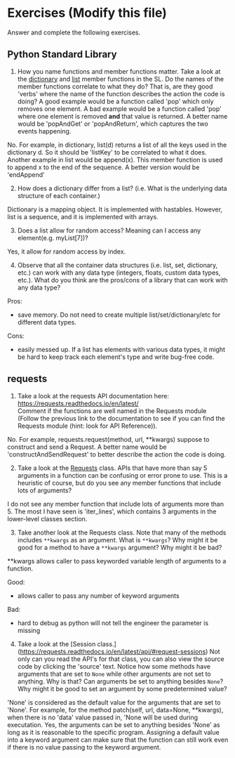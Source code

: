 # Exercises (Modify this file)

Answer and complete the following exercises.

## Python Standard Library

1. How you name functions and member functions matter. Take a look at the [dictionary](https://docs.python.org/3/library/stdtypes.html#typesmapping) 
and [list](https://docs.python.org/3/library/stdtypes.html#sequence-types-list-tuple-range) member functions in the SL. 
Do the names of the member functions correlate to what they do? That is, are they good 'verbs' where the name of the function describes the action the code is doing? A good example would be a function called 'pop' which only removes one element. A bad example would be a function called 'pop' where one element is removed **and** that value is returned. A better name would be 'popAndGet' or 'popAndReturn', which captures the two events happening.

No. For example, in dictionary, list(d) returns a list of all the keys used in the dictionary d. So it should be 'listKey' to be correlated to what it does. Another example in list would be append(x). This member function is used to append x to the end of the sequence. A better version would be 'endAppend'


2. How does a dictionary differ from a list? (i.e. What is the underlying data structure of each container.)

Dictionary is a mapping object. It is implemented with hastables.
However, list is a sequence, and it is implemented with arrays.

3. Does a list allow for random access? Meaning can I access any element(e.g. myList[7])?

Yes, it allow for random access by index. 

4. Observe that all the container data structures (i.e. list, set, dictionary, etc.) can work with any data type (integers, floats, custom data types, etc.). 
What do you think are the pros/cons of a library that can work with any data type?

Pros:
 - save memory. Do not need to create multiple list/set/dictionary/etc for different data types. 

Cons:
 - easily messed up. If a list has elements with various data types, it might be hard to keep track each element's type and write bug-free code. 

## requests

1. Take a look at the requests API documentation here: https://requests.readthedocs.io/en/latest/  
Comment if the functions are well named in the Requests module (Follow the previous link to the documentation to see if you can find the Requests module (hint: look for API Reference)).

No. For example, requests.request(method, url, **kwargs) suppose to construct and send a Request. A better name would be 'constructAndSendRequest' to better describe the action the code is doing. 

2. Take a look at the [Requests](https://requests.readthedocs.io/en/latest/api/#lower-level-classes) class. APIs that have more than say 5 arguments in a function can be confusing or error prone to use. This is a heuristic of course, but do you see any member functions that include lots of arguments?

I do not see any member function that include lots of arguments more than 5. The most I have seen is 'iter_lines', which contains 3 arguments in the lower-level classes section. 

3. Take another look at the Requests class. Note that many of the methods includes `**kwargs` as an argument. What is `**kwargs`? Why might it be good for a method to have a `**kwargs` argument? Why might it be bad?  

**kwargs allows caller to pass keyworded variable length of arguments to a function. 

Good:
 - allows caller to pass any number of keyword arguments

Bad:
 - hard to debug as python will not tell the engineer the parameter is missing

4. Take a look at the [Session class.] (https://requests.readthedocs.io/en/latest/api/#request-sessions) Not only can you read the API's for that class, you can also view the source code by clicking the 'source' text. 
Notice how some methods have arguments that are set to `None` while other arguments are not set to anything. Why is that? Can arguments be set to anything besides `None`? Why might it be good to set an argument by some predetermined value?

'None' is considered as the default value for the arguments that are set to 'None'. For example, for the method patch(self, url, data=None, **kwargs), when there is no 'data' value passed in, 'None will be used during executation.
Yes, the arguments can be set to anything besides 'None' as long as it is reasonable to the specific program. 
Assigning a default value into a keyword argument can make sure that the function can still work even if there is no value passing to the keyword argument.
